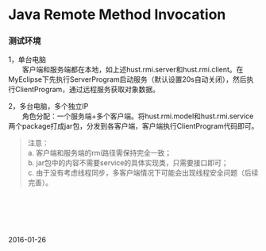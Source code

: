 # Java Remote Method Invocation

### 测试环境
1，单台电脑</br>
　　客户端和服务端都在本地，如上述hust.rmi.server和hust.rmi.client。在MyEclipse下先执行ServerProgram启动服务（默认设置20s自动关闭），然后执行ClientProgram，通过远程服务获取对象数据。</br>

2，多台电脑，多个独立IP</br>
　　角色分配：一个服务端+多个客户端。将hust.rmi.model和hust.rmi.service两个package打成jar包，分发到各客户端，客户端执行ClientProgram代码即可。</br>
> 注意：</br>
> a. 客户端和服务端的rmi路径需保持完全一致；</br>
> b. jar包中的内容不需要service的具体实现类，只需要接口即可；</br>
> c. 由于没有考虑线程同步，多客户端情况下可能会出现线程安全问题（后续完善）。</br>

</br></br>
------------

2016-01-26
